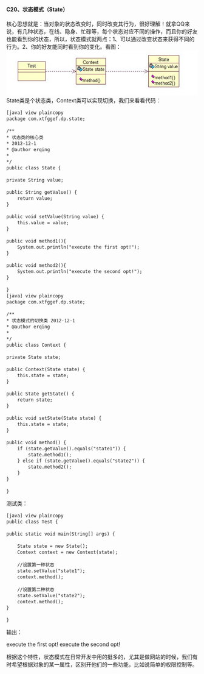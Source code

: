 #### C20、状态模式（State） ####
核心思想就是：当对象的状态改变时，同时改变其行为，很好理解！就拿QQ来说，有几种状态，在线、隐身、忙碌等，每个状态对应不同的操作，而且你的好友也能看到你的状态，所以，状态模式就两点：1、可以通过改变状态来获得不同的行为。2、你的好友能同时看到你的变化。看图：
![img](img4/c20.jpg)
State类是个状态类，Context类可以实现切换，我们来看看代码：

	[java] view plaincopy
	package com.xtfggef.dp.state;
	
	/**
	* 状态类的核心类
	* 2012-12-1
	* @author erqing
	*
	*/
	public class State {
	
	private String value;  
	
	public String getValue() {  
	    return value;  
	}  
	
	public void setValue(String value) {  
	    this.value = value;  
	}  
	
	public void method1(){  
	    System.out.println("execute the first opt!");  
	}  
	
	public void method2(){  
	    System.out.println("execute the second opt!");  
	}  
	
	}
	[java] view plaincopy
	package com.xtfggef.dp.state;
	
	/**
	* 状态模式的切换类 2012-12-1
	* @author erqing
	*
	*/
	public class Context {
	
	private State state;  
	
	public Context(State state) {  
	    this.state = state;  
	}  
	
	public State getState() {  
	    return state;  
	}  
	
	public void setState(State state) {  
	    this.state = state;  
	}  
	
	public void method() {  
	    if (state.getValue().equals("state1")) {  
	        state.method1();  
	    } else if (state.getValue().equals("state2")) {  
	        state.method2();  
	    }  
	}  
	
	}
测试类：
	
	[java] view plaincopy
	public class Test {
	
	public static void main(String[] args) {  
	
	    State state = new State();  
	    Context context = new Context(state);  
	
	    //设置第一种状态  
	    state.setValue("state1");  
	    context.method();  
	
	    //设置第二种状态  
	    state.setValue("state2");  
	    context.method();  
	}  
	
	}
输出：

execute the first opt!
execute the second opt!

根据这个特性，状态模式在日常开发中用的挺多的，尤其是做网站的时候，我们有时希望根据对象的某一属性，区别开他们的一些功能，比如说简单的权限控制等。 